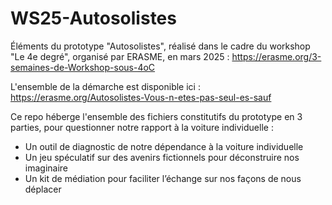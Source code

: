 # WS25-Autosolistes
Éléments du prototype "Autosolistes", réalisé dans le cadre du workshop "Le 4e degré", organisé par ERASME, en mars 2025 :
https://erasme.org/3-semaines-de-Workshop-sous-4oC

L'ensemble de la démarche est disponible ici : https://erasme.org/Autosolistes-Vous-n-etes-pas-seul-es-sauf

Ce repo héberge l'ensemble des fichiers constitutifs du prototype en 3 parties, pour questionner notre rapport à la voiture individuelle :
  - Un outil de diagnostic de notre dépendance à la voiture individuelle
  - Un jeu spéculatif sur des avenirs fictionnels pour déconstruire nos imaginaire
  - Un kit de médiation pour faciliter l’échange sur nos façons de nous déplacer
